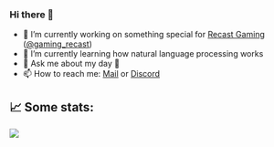 ### Hi there 👋

- 🔭 I’m currently working on something special for [Recast Gaming](https://recastgaming.de) ([@gaming_recast](https://twitter.com/gaming_recast))
- 🌱 I’m currently learning how natural language processing works
- 💬 Ask me about my day 🙈
- 📫 How to reach me: [Mail][mail] or [Discord][discord]

## 📈 Some stats:
![](https://github-profile-summary-cards.vercel.app/api/cards/profile-details?username=kdev&theme=monokai)

<!--
**KokosnussDEV/KokosnussDEV** is a ✨ _special_ ✨ repository because its `README.md` (this file) appears on your GitHub profile.

Here are some ideas to get you started:

- 🔭 I’m currently working on ...
- 🌱 I’m currently learning ...
- 👯 I’m looking to collaborate on ...
- 🤔 I’m looking for help with ...
- 💬 Ask me about ...
- 📫 How to reach me: ...
- 😄 Pronouns: ...
- ⚡ Fun fact: ...
-->
[ud]: https://discord.gg/RcTNjpB
[mail]: mailto:konstantinw@ledbrain.de?subject=Hey
[discord]: https://discord.com/users/199964094357307392
